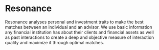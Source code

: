 # Resonance
Resonance analyses personal and investment traits to make the best matches between an individual and an advisor. We use basic information any financial institution has about their clients and financial assets as well as past interactions to create a deep and objective measure of interaction quality and maximize it through optimal matches.
